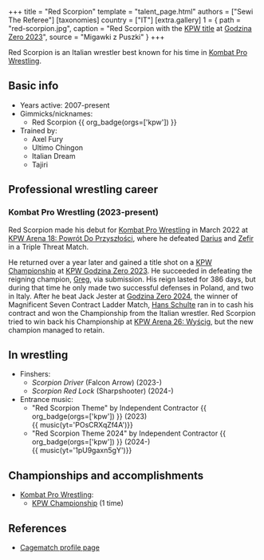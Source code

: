 +++
title = "Red Scorpion"
template = "talent_page.html"
authors = ["Sewi The Referee"]
[taxonomies]
country = ["IT"]
[extra.gallery]
1 = { path = "red-scorpion.jpg", caption = "Red Scorpion with the [KPW title](@/c/kpw-championship.md) at [Godzina Zero 2023](@/e/kpw/2023-08-18-kpw-godzina-zero-2023.md)", source = "Migawki z Puszki" }
+++

Red Scorpion is an Italian wrestler best known for his time in [Kombat Pro Wrestling](@/o/kpw.md).

## Basic info
* Years active: 2007-present
* Gimmicks/nicknames:
  - Red Scorpion {{ org_badge(orgs=['kpw']) }}
* Trained by:
  - Axel Fury
  - Ultimo Chingon
  - Italian Dream
  - Tajiri

## Professional wrestling career

### Kombat Pro Wrestling (2023-present)

Red Scorpion made his debut for [Kombat Pro Wrestling](@/o/kpw.md) in March 2022 at [KPW Arena 18: Powrót Do Przyszłości](@/e/kpw/2022-03-18-kpw-arena-18-powrot-do-przyszlosci.md), where he defeated [Darius](@/w/darius.md) and [Zefir](@/w/zefir.md) in a Triple Threat Match.

He returned over a year later and gained a title shot on a [KPW Championship](@/c/kpw-championship.md) at [KPW Godzina Zero 2023](@/e/kpw/2023-08-18-kpw-godzina-zero-2023.md). He succeeded in defeating the reigning champion, [Greg](@/w/greg.md), via submission. His reign lasted for 386 days, but during that time he only made two successful defenses in Poland, and two in Italy. After he beat Jack Jester at [Godzina Zero 2024](@/e/kpw/2024-09-07-kpw-godzina-zero-2024.md), the winner of Magnificent Seven Contract Ladder Match, [Hans Schulte](@/w/hans-schulte.md) ran in to cash his contract and won the Championship from the Italian wrestler. Red Scorpion tried to win back his Championship at [KPW Arena 26: Wyścig](@/e/kpw/2024-11-15-kpw-arena-26.md), but the new champion managed to retain.

## In wrestling

* Finshers:
  - _Scorpion Driver_ (Falcon Arrow) (2023-)
  - _Scorpion Red Lock_ (Sharpshooter) (2024-)
* Entrance music:
  - "Red Scorpion Theme" by Independent Contractor
 {{ org_badge(orgs=['kpw']) }} (2023) <br>
 {{ music(yt='POsCRXqZf4A')}}
  - "Red Scorpion Theme 2024" by Independent Contractor
 {{ org_badge(orgs=['kpw']) }} (2024-) <br>
 {{ music(yt='1pU9gaxn5gY')}}

## Championships and accomplishments

* [Kombat Pro Wrestling](@/o/kpw.md):
  - [KPW Championship](@/c/kpw-championship.md) (1 time)

## References

* [Cagematch profile page](https://www.cagematch.net/?id=2&nr=17493)
